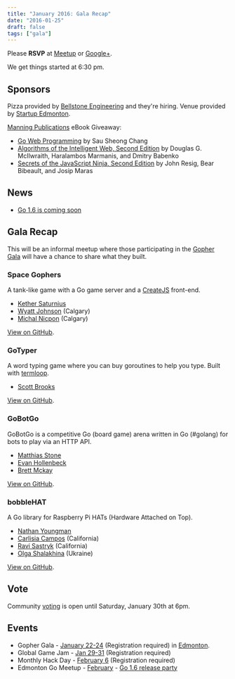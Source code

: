 ```yaml
---
title: "January 2016: Gala Recap"
date: "2016-01-25"
draft: false
tags: ["gala"]
---
```

Please **RSVP** at [Meetup](https://www.meetup.com/startupedmonton/events/226119364/) or [Google+](https://plus.google.com/events/c5491cq1ekhpu0um1ouqhk3oulg?authkey=CJ_y9ruqyvvWMQ).

We get things started at 6:30 pm.

## Sponsors

Pizza provided by [Bellstone Engineering](https://bellstone.ca/) and they're hiring. Venue provided by [Startup Edmonton](https://www.startupedmonton.com/).

[Manning Publications](https://manning.com/) eBook Giveaway:

- [Go Web Programming](https://www.manning.com/books/go-web-programming) by Sau Sheong Chang
- [Algorithms of the Intelligent Web, Second Edition](https://www.manning.com/books/algorithms-of-the-intelligent-web-second-edition) by Douglas G. McIlwraith, Haralambos Marmanis, and Dmitry Babenko
- [Secrets of the JavaScript Ninja, Second Edition](https://www.manning.com/books/secrets-of-the-javascript-ninja-second-edition) by John Resig, Bear Bibeault, and Josip Maras

## News

- [Go 1.6 is coming soon](http://beta.golang.org/doc/go1.6)

## Gala Recap

This will be an informal meetup where those participating in the [Gopher Gala](/2016-gala/) will have a chance to share what they built.

### Space Gophers

A tank-like game with a Go game server and a [CreateJS](http://createjs.com/) front-end.

- [Kether Saturnius](https://github.com/iamkether)
- [Wyatt Johnson](https://github.com/wyattjoh) (Calgary)
- [Michal Nicpon](https://github.com/envar) (Calgary)

[View on GitHub](https://github.com/gophergala2016/spacegophers).

### GoTyper

A word typing game where you can buy goroutines to help you type. Built with [termloop](https://github.com/JoelOtter/termloop).

- [Scott Brooks](https://github.com/ScottBrooks)

[View on GitHub](https://github.com/gophergala2016/gopher_typer).

### GoBotGo

GoBotGo is a competitive Go (board game) arena written in Go (#golang) for bots to play via an HTTP API.

- [Matthias Stone](https://github.com/matthias-stone)
- [Evan Hollenbeck](https://github.com/ehollenbeck)
- [Brett Mckay](https://github.com/mckayb24)

[View on GitHub](https://github.com/gophergala2016/gobotgo).

### bobbleHAT

A Go library for Raspberry Pi HATs (Hardware Attached on Top).

- [Nathan Youngman](https://github.com/nathany)
- [Carlisia Campos](https://github.com/carlisia) (California)
- [Ravi Sastryk](https://github.com/ravisastryk) (California)
- [Olga Shalakhina](https://github.com/osshalakhina) (Ukraine)

[View on GitHub](https://github.com/nathany/bobblehat).

## Vote

Community [voting](https://obscure-savannah-52814.herokuapp.com/) is open until Saturday, January 30th at 6pm.

## Events

- Gopher Gala - [January 22-24](http://gophergala.com/) (Registration required) in [Edmonton](/2016-gala/).
- Global Game Jam - [Jan 29-31](http://madjam.ca/) (Registration required)
- Monthly Hack Day - [February 6](https://www.meetup.com/startupedmonton/events/227819631/) (Registration required)
- Edmonton Go Meetup - [February](/meetup/2016-02/) - [Go 1.6 release party](https://github.com/golang/go/wiki/Go-1.6-release-party)
